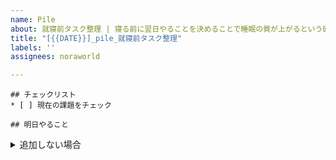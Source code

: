 ```yaml
---
name: Pile
about: 就寝前タスク整理 | 寝る前に翌日やることを決めることで睡眠の質が上がるという研究結果があります
title: "[{{DATE}}]_pile_就寝前タスク整理"
labels: ''
assignees: noraworld

---
```


```
## チェックリスト
* [ ] 現在の課題をチェック

## 明日やること

```



<details>
<summary>追加しない場合</summary>
```
## チェックリスト
* [ ] 現在の課題をチェック

## 明日やること
特になし。

## 理由

```
</details>



## リンク
* [Board](https://github.com/users/noraworld/projects/1)
* [Issues](https://github.com/noraworld/to-do/issues)



## 重要
**たとえ明日はタスクを積むつもりがなくてもタスクリストを毎日必ずチェックすること！** たとえ明日はやらなかったとしても、今現在どのような課題があるのかを毎日把握しておくことが重要である。



## 目的
明日やるべきタスクを整理（必要に応じて追加）しここに記録することで、仮に翌日サボってやらなくなった上にチェックリストから削除してもここに証拠が残るようにする。これにより証拠隠滅を防止する。



## 手順
### タスクの整理
* Todo リストをチェックして明日やるべきタスクを整理・追加する
    * 明日やるべきタスクには `tomorrow` ラベルを付与する

### タスクの記録
* 以下のコマンドを実行して出力された結果をコピーしコメントとして投稿する
    * macOS の場合は自動的にクリップボードにコピーされる
    * 明日のタスクを追加しない場合はなぜやらないのかを代わりにコメントする

#### Linux
```shell
gh issue list --repo noraworld/to-do --search "label:today,tomorrow" --json title,url --template '{{range.}}* [{{.title}}]({{.url}}){{"\r\n"}}{{end}}' | tac 
```

#### macOS
```shell
gh issue list --repo noraworld/to-do --search "label:today,tomorrow" --json title,url --template '{{range.}}* [{{.title}}]({{.url}}){{"\r\n"}}{{end}}' | gtac | gtee >(pbcopy) 
```
